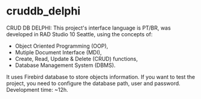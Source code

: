 # cruddb_delphi
CRUD DB DELPHI: This project's interface language is PT/BR, was developed in RAD Studio 10 Seattle, using the concepts of:

* Object Oriented Programming (OOP),
* Mutiple Document Interface (MDI),
* Create, Read, Update & Delete (CRUD) functions,
* Database Management System (DBMS).

It uses Firebird database to store objects information.
If you want to test the project, you need to configure the database path, user and password.
Development time: ~12h.
